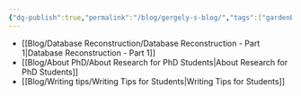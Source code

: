 ```yaml
---
{"dg-publish":true,"permalink":"/blog/gergely-s-blog/","tags":["gardenEntry"],"created":"2025-01-02T22:42:23.627+01:00","updated":"2025-01-03T00:13:00.622+01:00"}
---
```


- [[Blog/Database Reconstruction/Database Reconstruction - Part 1\|Database Reconstruction - Part 1]]
- [[Blog/About PhD/About Research for PhD Students\|About Research for PhD Students]]  
- [[Blog/Writing tips/Writing Tips for Students\|Writing Tips for Students]]
